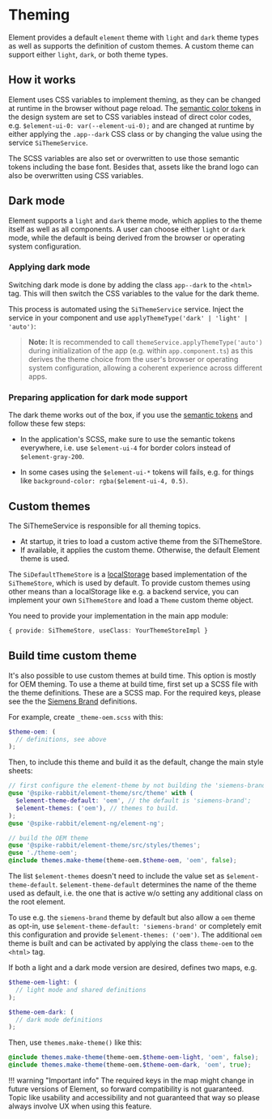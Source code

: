 # Theming

Element provides a default `element` theme with `light` and `dark` theme types
as well as supports the definition of custom themes. A custom theme can support either
`light`, `dark`, or both theme types.

## How it works

Element uses CSS variables to implement theming, as they can be changed at runtime in the browser without page reload.
The [semantic color tokens](../fundamentals/colors/ui-colors.md) in the design system are set
to CSS variables instead of direct color codes, e.g. `$element-ui-0: var(--element-ui-0);`
and are changed at runtime by either applying the `.app--dark` CSS class or by changing the value
using the service `SiThemeService`.

The SCSS variables are also set or overwritten to use those semantic tokens
including the base font. Besides that, assets like the brand logo can also be overwritten
using CSS variables.

## Dark mode

Element supports a `light` and `dark` theme mode, which applies to the
theme itself as well as all components. A user can choose either `light` or
`dark` mode, while the default is being derived from the browser or operating
system configuration.

### Applying dark mode

Switching dark mode is done by adding the class `app--dark` to the `<html>` tag.
This will then switch the CSS variables to the value for the dark theme.

This process is automated using the `SiThemeService` service. Inject the service
in your component and use `applyThemeType('dark' | 'light' | 'auto')`:

<si-docs-component example="si-theme/theme-switcher" height="140"></si-docs-component>

> **Note:** It is recommended to call `themeService.applyThemeType('auto')` during
> initialization of the app (e.g. within `app.component.ts`) as this derives the
> theme choice from the user's browser or operating system configuration, allowing
> a coherent experience across different apps.

### Preparing application for dark mode support

The dark theme works out of the box, if you use the [semantic tokens](../fundamentals/colors/ui-colors.md)
and follow these few steps:

- In the application's SCSS, make sure to use the semantic tokens everywhere,
  i.e. use `$element-ui-4` for border colors instead of `$element-gray-200`.

- In some cases using the `$element-ui-*` tokens will fails, e.g. for things
  like `background-color: rgba($element-ui-4, 0.5)`.

## Custom themes

The SiThemeService is responsible for all theming topics.

- At startup, it tries to load a custom active theme from the SiThemeStore.
- If available, it applies the custom theme. Otherwise, the default Element theme is used.

<si-docs-type name="SiThemeStore"></si-docs-type>

The `SiDefaultThemeStore` is a [localStorage](https://developer.mozilla.org/en-US/docs/Web/API/Window/localStorage)
based implementation of the `SiThemeStore`, which is used by default. To provide custom themes using other means
than a localStorage like e.g. a backend service, you can implement your own `SiThemeStore` and load a `Theme` custom
theme object.

You need to provide your implementation in the main app module:

```ts
{ provide: SiThemeStore, useClass: YourThemeStoreImpl }
```

<si-docs-api injectable="SiThemeService"></si-docs-api>

## Build time custom theme

It's also possible to use custom themes at build time. This option is mostly for OEM theming. To
use a theme at build time, first set up a SCSS file with the theme definitions. These are a SCSS
map. For the required keys, please see the the
[Siemens Brand](https://github.com/siemens/element/tree/main/projects/element-theme/src/styles/variables/siemens-brand/_theme-siemens-brand.scss)
definitions.

For example, create `_theme-oem.scss` with this:

```scss
$theme-oem: (
  // definitions, see above
);
```

Then, to include this theme and build it as the default, change the main style sheets:

```scss
// first configure the element-theme by not building the 'siemens-brand' theme
@use '@spike-rabbit/element-theme/src/theme' with (
  $element-theme-default: 'oem', // the default is 'siemens-brand';
  $element-themes: ('oem'), // themes to build.
);
@use '@spike-rabbit/element-ng/element-ng';

// build the OEM theme
@use '@spike-rabbit/element-theme/src/styles/themes';
@use './theme-oem';
@include themes.make-theme(theme-oem.$theme-oem, 'oem', false);
```

The list `$element-themes` doesn't need to include the value set as `$element-theme-default`.
`$element-theme-default` determines the name of the theme used as default, i.e. the one that
is active w/o setting any additional class on the root element.

To use e.g. the `siemens-brand` theme by default but also allow a `oem` theme as opt-in,
use `$element-theme-default: 'siemens-brand'` or completely emit this configuration and provide
`$element-themes: ('oem')`. The additional `oem` theme is built and can be activated by applying
the class `theme-oem` to the `<html>` tag.

If both a light and a dark mode version are desired, defines two maps, e.g.

```scss
$theme-oem-light: (
  // light mode and shared definitions
);

$theme-oem-dark: (
  // dark mode definitions
);
```

Then, use `themes.make-theme()` like this:

```scss
@include themes.make-theme(theme-oem.$theme-oem-light, 'oem', false);
@include themes.make-theme(theme-oem.$theme-oem-dark, 'oem', true);
```

!!! warning "Important info"
    The required keys in the map might change in future versions of Element, so forward compatibility is not guaranteed.
    Topic like usability and accessibility and not guaranteed that way so please always involve UX when using this feature.

<si-docs-types></si-docs-types>
